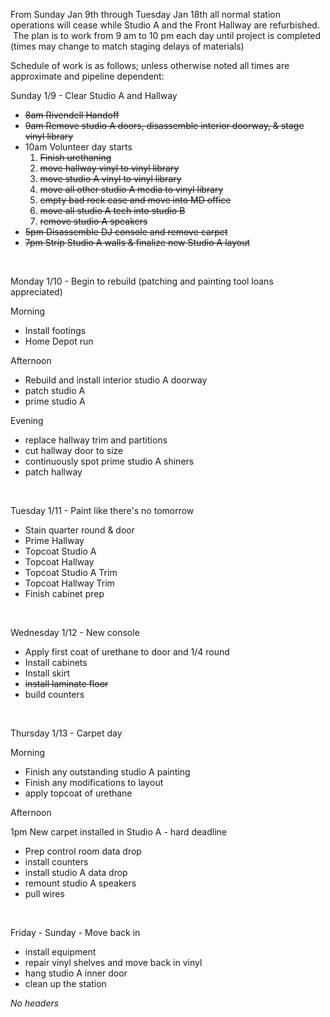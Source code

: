 From Sunday Jan 9th through Tuesday Jan 18th all normal station operations will cease while Studio A and the Front Hallway are refurbished.  The plan is to work from 9 am to 10 pm each day until project is completed (times may change to match staging delays of materials)

Schedule of work is as follows; unless otherwise noted all times are approximate and pipeline dependent:

Sunday 1/9 - Clear Studio A and Hallway

-   ~~8am Rivendell Handoff~~
-   ~~9am Remove studio A doors, disassemble interior doorway, & stage vinyl library~~
-   10am Volunteer day starts
    1.  ~~Finish urethaning~~
    2.  ~~move hallway vinyl to vinyl library~~
    3.  ~~move studio A vinyl to vinyl library~~
    4.  ~~move all other studio A media to vinyl library~~
    5.  ~~empty bad rock case and move into MD office~~
    6.  ~~move all studio A tech into studio B~~
    7.  ~~remove studio A speakers~~
-   ~~5pm Disassemble DJ console and remove carpet~~
-   ~~7pm Strip Studio A walls & finalize new Studio A layout~~

 

Monday 1/10 - Begin to rebuild (patching and painting tool loans appreciated)

Morning

-   Install footings
-   Home Depot run

Afternoon

-   Rebuild and install interior studio A doorway
-   patch studio A
-   prime studio A

Evening

-   replace hallway trim and partitions
-   cut hallway door to size
-   continuously spot prime studio A shiners
-   patch hallway

 

Tuesday 1/11 - Paint like there's no tomorrow

-   Stain quarter round & door
-   Prime Hallway
-   Topcoat Studio A
-   Topcoat Hallway
-   Topcoat Studio A Trim
-   Topcoat Hallway Trim
-   Finish cabinet prep

 

Wednesday 1/12 - New console

-   Apply first coat of urethane to door and 1/4 round
-   Install cabinets
-   Install skirt
-   ~~install laminate floor~~
-   build counters

 

Thursday 1/13 - Carpet day

Morning

-   Finish any outstanding studio A painting
-   Finish any modifications to layout
-   apply topcoat of urethane

Afternoon

1pm New carpet installed in Studio A - hard deadline

-   Prep control room data drop
-   install counters
-   install studio A data drop
-   remount studio A speakers
-   pull wires

 

Friday - Sunday - Move back in

-   install equipment
-   repair vinyl shelves and move back in vinyl
-   hang studio A inner door
-   clean up the station

*No headers*

